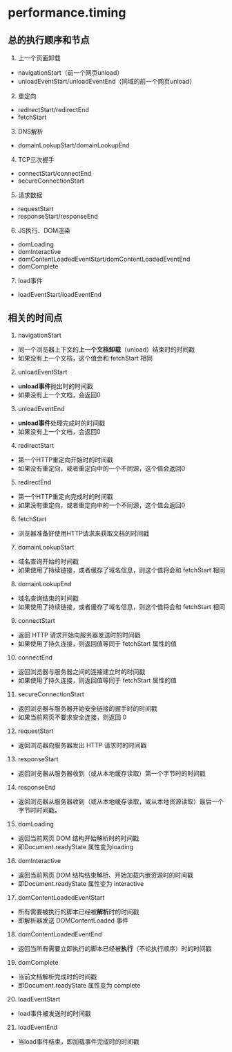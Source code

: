 # performance.timing
## 总的执行顺序和节点
1. 上一个页面卸载
* navigationStart（前一个网页unload）
* unloadEventStart/unloadEventEnd（同域的前一个网页unload）
2. 重定向
* redirectStart/redirectEnd
* fetchStart
3. DNS解析
* domainLookupStart/domainLookupEnd
4. TCP三次握手
* connectStart/connectEnd
* secureConnectionStart
5. 请求数据
* requestStart
* responseStart/responseEnd
6. JS执行、DOM渲染
* domLoading
* domInteractive
* domContentLoadedEventStart/domContentLoadedEventEnd
* domComplete
7. load事件
* loadEventStart/loadEventEnd

## 相关的时间点
1. navigationStart
* 同一个浏览器上下文的**上一个文档卸载**（unload）结束时的时间戳
* 如果没有上一个文档，这个值会和 fetchStart 相同
2. unloadEventStart
* **unload事件**抛出时的时间戳
* 如果没有上一个文档，会返回0
3. unloadEventEnd
* **unload事件**处理完成时的时间戳
* 如果没有上一个文档，会返回0
4. redirectStart
* 第一个HTTP重定向开始时的时间戳
* 如果没有重定向，或者重定向中的一个不同源，这个值会返回0
5. redirectEnd
* 第一个HTTP重定向完成时的时间戳
* 如果没有重定向，或者重定向中的一个不同源，这个值会返回0
6. fetchStart
* 浏览器准备好使用HTTP请求来获取文档的时间戳
7. domainLookupStart
* 域名查询开始的时间戳
* 如果使用了持续链接，或者缓存了域名信息，则这个值将会和 fetchStart 相同
8. domainLookupEnd
* 域名查询结束的时间戳
* 如果使用了持续链接，或者缓存了域名信息，则这个值将会和 fetchStart 相同
9. connectStart
* 返回 HTTP 请求开始向服务器发送时的时间戳
* 如果使用了持久连接，则返回值等同于 fetchStart 属性的值
10. connectEnd
* 返回浏览器与服务器之间的连接建立时的时间戳
* 如果使用了持久连接，则返回值等同于 fetchStart 属性的值
11. secureConnectionStart
* 返回浏览器与服务器开始安全链接的握手时的时间戳
* 如果当前网页不要求安全连接，则返回 0
12. requestStart
* 返回浏览器向服务器发出 HTTP 请求时的时间戳
13. responseStart
* 返回浏览器从服务器收到（或从本地缓存读取）第一个字节时的时间戳
14. responseEnd
* 返回浏览器从服务器收到（或从本地缓存读取，或从本地资源读取）最后一个字节时时间戳。
15. domLoading
* 返回当前网页 DOM 结构开始解析时的时间戳
* 即Document.readyState 属性变为loading
16. domInteractive
* 返回当前网页 DOM 结构结束解析、开始加载内嵌资源时的时间戳
* 即Document.readyState 属性变为 interactive
17. domContentLoadedEventStart
* 所有需要被执行的脚本已经被**解析**时的时间戳
* 即解析器发送 DOMContentLoaded 事件
18. domContentLoadedEventEnd
* 返回当所有需要立即执行的脚本已经被**执行**（不论执行顺序）时的时间戳
19. domComplete
* 当前文档解析完成时的时间戳
* 即Document.readyState 属性变为 complete
20. loadEventStart
* load事件被发送时的时间戳
21. loadEventEnd
* 当load事件结束，即加载事件完成时的时间戳
